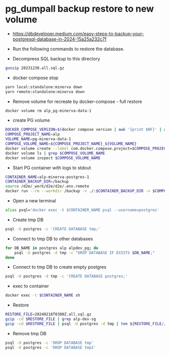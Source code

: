 # pg_dumpall backup restore to new volume

- https://dbdeveloper.medium.com/easy-steps-to-backup-your-postgresql-database-in-2024-15a25a232c7f

- Run the following commands to restore the database.
- Decompress SQL backup to this directory

```bash
gunzip 20231230.all.sql.gz
```

- docker compose stop

```bash
yarn local:standalone:minerva down
yarn remote:standalone:minerva down
```

- Remove volume for recreate by docker-compose - full restore

```bash
docker volume rm alp_pg-minerva-data-1
```

- create PG volume

```bash
DOCKER_COMPOSE_VERSION=$(docker compose version | awk '{print $NF}' | awk -F- '{print $1}' | sed -e 's/^v//'); echo DOCKER_COMPOSE_VERSION=$DOCKER_COMPOSE_VERSION
COMPOSE_PROJECT_NAME=alp
VOLUME_NAME=pg-minerva-data-1
COMPOSE_VOLUME_NAME=${COMPOSE_PROJECT_NAME}_${VOLUME_NAME}
docker volume create --label com.docker.compose.project=$COMPOSE_PROJECT_NAME --label=com.docker.compose.version=$DOCKER_COMPOSE_VERSION --label com.docker.compose.volume=$VOLUME_NAME $COMPOSE_VOLUME_NAME
docker volume ls | grep $COMPOSE_VOLUME_NAME
docker volume inspect $COMPOSE_VOLUME_NAME
```

- Start PG container with logs to stdout

```bash
CONTAINER_NAME=alp-minerva-postgres-1
CONTAINER_BACKUP_DIR=/backup
source /d2e/_work/d2e/d2e/.env.remote
docker run --rm --workdir /backup -v ./:$CONTAINER_BACKUP_DIR -v $COMPOSE_VOLUME_NAME:/var/lib/postgresql/data --name $CONTAINER_NAME -e POSTGRES_PASSWORD=$PG_SUPER_PASSWORD postgres:15-alpine
```

- Open a new terminal

```bash
alias psql='docker exec -t $CONTAINER_NAME psql --username=postgres'
```

- Create tmp DB

```bash
psql -U postgres -c 'CREATE DATABASE tmp;'
```

- Connect to tmp DB to other databases

```bash
for DB_NAME in postgres alp alpdev_pg; do
	psql -U postgres -d tmp -c "DROP DATABASE IF EXISTS $DB_NAME;"
done
```

- Connect to tmp DB to create empty postgres

```bash
psql -U postgres -d tmp -c 'CREATE DATABASE postgres;'
```

- exec to container

```bash
docker exec -t $CONTAINER_NAME sh
```

- Restore

```bash
RESTORE_FILE=20240216T0300Z.all.sql.gz
gzip -cd $RESTORE_FILE | grep alp-dev-sg
gzip -cd $RESTORE_FILE | psql -U postgres -d tmp | tee ${RESTORE_FILE//.sql/}.log
```

- Remove tmp DB

```bash
psql -U postgres -c 'DROP DATABASE tmp'
psql -U postgres -c 'DROP DATABASE tmp2'
```
